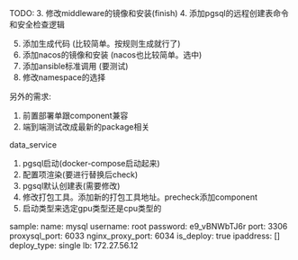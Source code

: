 TODO:
3. 修改middleware的镜像和安装(finish)
4. 添加pgsql的远程创建表命令和安全检查逻辑

5. 添加生成代码            (比较简单。按规则生成就行了)
6. 添加nacos的镜像和安装   (nacos也比较简单。选中)
7. 添加ansible标准调用     (要测试)
8. 修改namespace的选择     

另外的需求:
1. 前置部署单跟component兼容
2. 端到端测试改成最新的package相关


data_service
1. pgsql启动(docker-compose启动起来)
2. 配置项渲染(要进行替换后check)
3. pgsql默认创建表(需要修改)
4. 修改打包工具。添加新的打包工具地址。precheck添加component
5. 启动类型来选定gpu类型还是cpu类型的


sample:
    name: mysql
    username: root
    password: e9_vBNWbTJ6r
    port: 3306
    proxysql_port: 6033
    nginx_proxy_port: 6034
    is_deploy: true
    ipaddress: []
    deploy_type: single
    lb: 172.27.56.12


